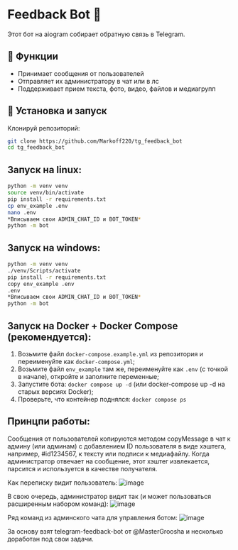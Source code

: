 # Feedback Bot 🤖  
Этот бот на aiogram собирает обратную связь в Telegram.  

## 📌 Функции  
- Принимает сообщения от пользователей  
- Отправляет их администратору в чат или в лс  
- Поддерживает прием текста, фото, видео, файлов и медиагрупп

## 🚀 Установка и запуск  
Клонируй репозиторий:  
   ```bash
   git clone https://github.com/Markoff220/tg_feedback_bot
   cd tg_feedback_bot
   ```

## Запуск на linux:
   ```bash
   python -m venv venv
   source venv/bin/activate
   pip install -r requirements.txt
   cp env_example .env
   nano .env
   *Вписываем свои ADMIN_CHAT_ID и BOT_TOKEN*
   python -m bot
   ```

## Запуск на windows:
   ```bash
   python -m venv venv
   ./venv/Scripts/activate
   pip install -r requirements.txt
   copy env_example .env
   .env
   *Вписываем свои ADMIN_CHAT_ID и BOT_TOKEN*
   python -m bot
   ```
   
## Запуск на Docker + Docker Compose (рекомендуется):
   1. Возьмите файл `docker-compose.example.yml` из репозитория и переименуйте как `docker-compose.yml`;
   2. Возьмите файл `env_example` там же, переименуйте как `.env` (с точкой в начале), откройте и заполните переменные;
   3. Запустите бота: `docker compose up -d` (или docker-compose up -d на старых версиях Docker);
   4. Проверьте, что контейнер поднялся: `docker compose ps`


## Принцпи работы:
Сообщения от пользователей копируются методом copyMessage в чат к админу (или админам) с добавлением ID пользователя в виде хэштега, например, #id1234567, к тексту или подписи к медиафайлу. Когда администратор отвечает на сообщение, этот хэштег извлекается, парсится и используется в качестве получателя.

Как переписку видит пользователь:
![image](https://github.com/user-attachments/assets/ef60f027-21ef-49a9-985d-48e0fb1cb290)


В свою очередь, администратор видит так (и может пользоваться расширенным набором команд):
![image](https://github.com/user-attachments/assets/b9057fc7-abaa-4e8e-befd-f2a6e9e54b42)


Ряд команд из админского чата для управления ботом:
![image](https://github.com/user-attachments/assets/8fea2572-5b11-4653-a63c-883869bbee55)


За основу взят telegram-feedback-bot от @MasterGroosha и несколько доработан под свои задачи.



